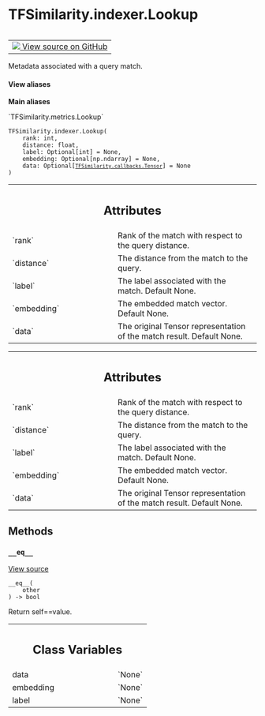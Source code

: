 # TFSimilarity.indexer.Lookup
<!-- Insert buttons and diff -->
<table class="tfo-notebook-buttons tfo-api nocontent" align="left">
<td>
  <a target="_blank" href="https://github.com/tensorflow/similarity/blob/main/tensorflow_similarity/types.py#L115-L150">
    <img src="https://www.tensorflow.org/images/GitHub-Mark-32px.png" />
    View source on GitHub
  </a>
</td>
</table>

Metadata associated with a query match.
<section class="expandable">
  <h4 class="showalways">View aliases</h4>
  <p>
<b>Main aliases</b>
<p>`TFSimilarity.metrics.Lookup`</p>
</p>
</section>
<pre class="devsite-click-to-copy prettyprint lang-py tfo-signature-link">
<code>TFSimilarity.indexer.Lookup(
    rank: int,
    distance: float,
    label: Optional[int] = None,
    embedding: Optional[np.ndarray] = None,
    data: Optional[<a href="../../TFSimilarity/callbacks/Tensor.md"><code>TFSimilarity.callbacks.Tensor</code></a>] = None
)
</code></pre>

<!-- Placeholder for "Used in" -->

<!-- Tabular view -->
 <table class="responsive fixed orange">
<colgroup><col width="214px"><col></colgroup>
<tr><th colspan="2"><h2 class="add-link">Attributes</h2></th></tr>
<tr>
<td>
`rank`
</td>
<td>
Rank of the match with respect to the query distance.
</td>
</tr><tr>
<td>
`distance`
</td>
<td>
The distance from the match to the query.
</td>
</tr><tr>
<td>
`label`
</td>
<td>
The label associated with the match. Default None.
</td>
</tr><tr>
<td>
`embedding`
</td>
<td>
The embedded match vector. Default None.
</td>
</tr><tr>
<td>
`data`
</td>
<td>
The original Tensor representation of the match result.
Default None.
</td>
</tr>
</table>


<!-- Tabular view -->
 <table class="responsive fixed orange">
<colgroup><col width="214px"><col></colgroup>
<tr><th colspan="2"><h2 class="add-link">Attributes</h2></th></tr>
<tr>
<td>
`rank`
</td>
<td>
Rank of the match with respect to the query distance.
</td>
</tr><tr>
<td>
`distance`
</td>
<td>
The distance from the match to the query.
</td>
</tr><tr>
<td>
`label`
</td>
<td>
The label associated with the match. Default None.
</td>
</tr><tr>
<td>
`embedding`
</td>
<td>
The embedded match vector. Default None.
</td>
</tr><tr>
<td>
`data`
</td>
<td>
The original Tensor representation of the match result.
Default None.
</td>
</tr>
</table>

## Methods
<h3 id="__eq__"><code>__eq__</code></h3>
<a target="_blank" href="https://github.com/tensorflow/similarity/blob/main/tensorflow_similarity/types.py#L136-L150">View source</a>
<pre class="devsite-click-to-copy prettyprint lang-py tfo-signature-link">
<code>__eq__(
    other
) -> bool
</code></pre>
Return self==value.



<!-- Tabular view -->
 <table class="responsive fixed orange">
<colgroup><col width="214px"><col></colgroup>
<tr><th colspan="2"><h2 class="add-link">Class Variables</h2></th></tr>
<tr>
<td>
data<a id="data"></a>
</td>
<td>
`None`
</td>
</tr><tr>
<td>
embedding<a id="embedding"></a>
</td>
<td>
`None`
</td>
</tr><tr>
<td>
label<a id="label"></a>
</td>
<td>
`None`
</td>
</tr>
</table>
